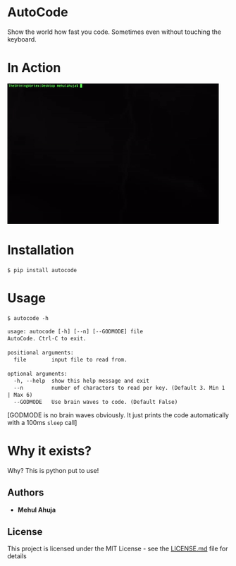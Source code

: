 # AutoCode

Show the world how fast you code. 
Sometimes even without touching the keyboard. 

# In Action

<img src="autocode.gif">

# Installation 

`$ pip install autocode`

# Usage 

`$ autocode -h`

```
usage: autocode [-h] [--n] [--GODMODE] file
AutoCode. Ctrl-C to exit.

positional arguments:
  file        input file to read from.

optional arguments:
  -h, --help  show this help message and exit
  --n         number of characters to read per key. (Default 3. Min 1 | Max 6)
  --GODMODE   Use brain waves to code. (Default False)
```

[GODMODE is no brain waves obviously. It just prints the code automatically with a 100ms `sleep` call]

# Why it exists?

Why? This is python put to use! 

## Authors

* **Mehul Ahuja** 

## License

This project is licensed under the MIT License - see the [LICENSE.md](LICENSE.md) file for details




